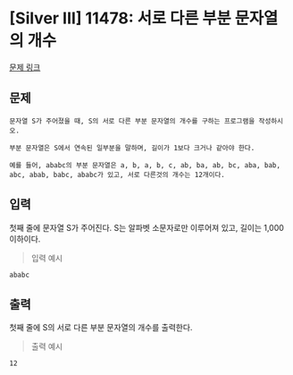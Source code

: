 # [Silver III] 11478: 서로 다른 부분 문자열의 개수
[문제 링크](https://www.acmicpc.net/problem/11478)

## 문제
```
문자열 S가 주어졌을 때, S의 서로 다른 부분 문자열의 개수를 구하는 프로그램을 작성하시오.

부분 문자열은 S에서 연속된 일부분을 말하며, 길이가 1보다 크거나 같아야 한다.

예를 들어, ababc의 부분 문자열은 a, b, a, b, c, ab, ba, ab, bc, aba, bab, abc, abab, babc, ababc가 있고, 서로 다른것의 개수는 12개이다.
```

## 입력
첫째 줄에 문자열 S가 주어진다. S는 알파벳 소문자로만 이루어져 있고, 
길이는 1,000 이하이다.
> 입력 예시
```
ababc
```

## 출력
첫째 줄에 S의 서로 다른 부분 문자열의 개수를 출력한다.
> 출력 예시
```
12
```
